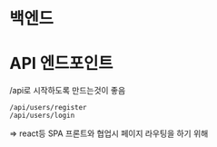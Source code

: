 # 백엔드


# API 엔드포인트
/api로 시작하도록 만드는것이 좋음

```
/api/users/register
/api/users/login
```

⇒ react등 SPA 프론트와 협업시 페이지 라우팅을 하기 위해